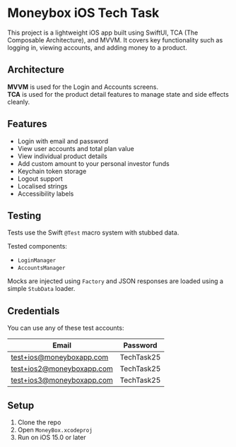 # Moneybox iOS Tech Task

This project is a lightweight iOS app built using SwiftUI, TCA (The Composable Architecture), and MVVM. It covers key functionality such as logging in, viewing accounts, and adding money to a product.

## Architecture

**MVVM** is used for the Login and Accounts screens.  
**TCA** is used for the product detail features to manage state and side effects cleanly.

## Features

- Login with email and password
- View user accounts and total plan value
- View individual product details
- Add custom amount to your personal investor funds
- Keychain token storage
- Logout support
- Localised strings
- Accessibility labels

## Testing

Tests use the Swift `@Test` macro system with stubbed data.

Tested components:
- `LoginManager`
- `AccountsManager`

Mocks are injected using `Factory` and JSON responses are loaded using a simple `StubData` loader.

## Credentials

You can use any of these test accounts:

| Email                     | Password   |
|--------------------------|------------|
| test+ios@moneyboxapp.com | TechTask25 |
| test+ios2@moneyboxapp.com| TechTask25 |
| test+ios3@moneyboxapp.com| TechTask25 |

## Setup

1. Clone the repo  
2. Open `MoneyBox.xcodeproj`  
3. Run on iOS 15.0 or later
